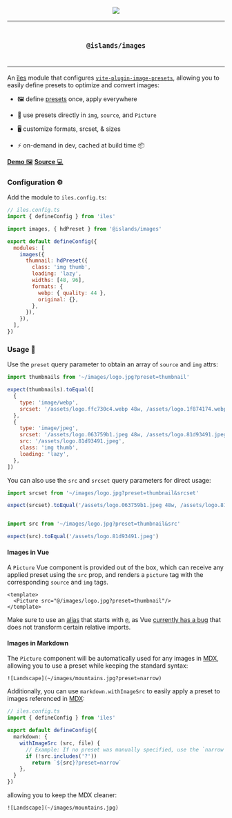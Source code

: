 <p align="center">
  <a href="https://iles-docs.netlify.app">
    <img src="https://github.com/ElMassimo/iles/blob/main/docs/images/banner.png"/>
  </a>
</p>

<p align="center">
<table>
<tbody>
<td align="center">
<br/>
<p align="center">
  <h3><samp>@islands/images</samp></h3>
  <img width="2000" height="0">
</p>
</td>
</tbody>
</table>
</p>

[îles]: https://github.com/ElMassimo/iles
[docs]: https://iles-docs.netlify.app
[MDX]: https://iles-docs.netlify.app/guide/markdown
[alias]: https://iles-docs.netlify.app/guide/project-structure#default-app-structure
[vite-plugin-image-presets]: https://github.com/ElMassimo/vite-plugin-image-presets

[live]: https://the-vue-point-with-iles.netlify.app/
[vuepoint]: https://github.com/ElMassimo/iles/tree/main/playground/the-vue-point/iles.config.ts

An [îles] module that configures [`vite-plugin-image-presets`][vite-plugin-image-presets], allowing you to easily define presets to optimize and convert images:

- 🖼 define [presets][vite-plugin-image-presets] once, apply everywhere

- 🔗 use presets directly in `img`, `source`, and `Picture`

- 🖥 customize formats, srcset, & sizes

- ⚡️ on-demand in dev, cached at build time 📦

[__Demo__ 🖼][live]
[__Source__ 💻][vuepoint]

### Configuration ⚙️

Add the module to `iles.config.ts`:

```js
// iles.config.ts
import { defineConfig } from 'iles'

import images, { hdPreset } from '@islands/images'

export default defineConfig({
  modules: [
    images({
      thumnail: hdPreset({
        class: 'img thumb',
        loading: 'lazy',
        widths: [48, 96],
        formats: {
          webp: { quality: 44 },
          original: {},
        },
      }),
    }),
  ],
})
```

### Usage 🚀

Use the `preset` query parameter to obtain an array of `source` and `img` attrs:

```js
import thumbnails from '~/images/logo.jpg?preset=thumbnail'

expect(thumbnails).toEqual([
  {
    type: 'image/webp',
    srcset: '/assets/logo.ffc730c4.webp 48w, /assets/logo.1f874174.webp 96w',
  },
  {
    type: 'image/jpeg',
    srcset: '/assets/logo.063759b1.jpeg 48w, /assets/logo.81d93491.jpeg 96w',
    src: '/assets/logo.81d93491.jpeg',
    class: 'img thumb',
    loading: 'lazy',
  },
])
```

You can also use the `src` and `srcset` query parameters for direct usage:

```js
import srcset from '~/images/logo.jpg?preset=thumbnail&srcset'

expect(srcset).toEqual('/assets/logo.063759b1.jpeg 48w, /assets/logo.81d93491.jpeg 96w')


import src from '~/images/logo.jpg?preset=thumbnail&src'

expect(src).toEqual('/assets/logo.81d93491.jpeg')
```

#### Images in Vue

A `Picture` Vue component is provided out of the box, which can receive any
applied preset using the `src` prop, and renders a `picture` tag with the
corresponding `source` and `img` tags.

```vue
<template>
  <Picture src="@/images/logo.jpg?preset=thumbnail"/>
</template>
```

Make sure to use an [alias] that starts with `@`, as Vue [currently has a bug](https://github.com/vuejs/vue-next/issues/4819) that does not transform certain
relative imports.

#### Images in Markdown

The `Picture` component will be automatically used for any images in [MDX],
allowing you to use a preset while keeping the standard syntax:

```mdx
![Landscape](~/images/mountains.jpg?preset=narrow)
```

Additionally, you can use `markdown.withImageSrc` to easily apply a preset to
images referenced in [MDX]:

```ts
// iles.config.ts
import { defineConfig } from 'iles'

export default defineConfig({
  markdown: {
    withImageSrc (src, file) {
      // Example: If no preset was manually specified, use the `narrow` preset.
      if (!src.includes('?'))
        return `${src}?preset=narrow`
    },
  }
})
```

allowing you to keep the MDX cleaner:

```mdx
![Landscape](~/images/mountains.jpg)
```
